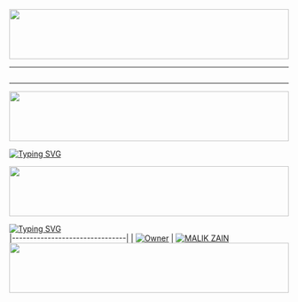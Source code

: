 <img src="https://i.imgur.com/dBaSKWF.gif" height="90" width="100%">

</details>
<hr>
<img src="http://readme-typing-svg.herokuapp.com?color=d1fa02&center=true&vCenter=true&multiline=false&lines=𝐂𝐑𝐄𝐀𝐓𝐄𝐃+𝐁𝐘+👑Laڈla🔥Maلik✨🎭" alt="">
<hr>
<img src="https://i.imgur.com/dBaSKWF.gif" height="90" width="100%">

[![Typing SVG](https://readme-typing-svg.herokuapp.com?font=Rockstar-traBold&color=blue&lines=𝐃𝐄𝐏𝐋𝐎𝐘+𝐎𝐍+𝐖𝐎𝐑𝐊𝐅𝐋𝐎𝐖𝐒)](https://git.io/typing-svg)

<img src="https://i.imgur.com/dBaSKWF.gif" height="90" width="100%">

[![Typing SVG](https://readme-typing-svg.herokuapp.com?font=EB+Garamond&center&color=blue&lines=𝐎𝐖𝐍𝐄𝐑+:+𒁂𓄂❥𝙄𝙩𝙭•𝙇𝙖ڈ𝙡𝙖💥𝙈𝙖ل𝙞𝙠༽༼гՇ࿐)](https://git.io/typing-svg)              
|--------------------------------|
| [![Owner](https://i.ibb.co/TLkwkYQ/temp-image.jpg)](https://github.com/sadiyamin/Alexa/) | [![MALIK ZAIN](https://i.imghippo.com/files/yFpQ9125wYo.jpg)](https://github.com/ladla-malik/LADLA-MALIK-MD)
<img src="https://i.imgur.com/dBaSKWF.gif" height="90" width="100%">

